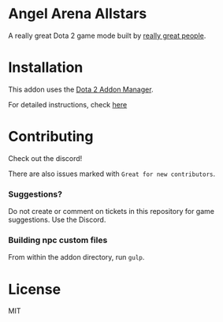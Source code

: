 # Angel Arena Allstars
A really great Dota 2 game mode built by [really great people](/contributors.md).

# Installation
This addon uses the [Dota 2 Addon Manager](https://github.com/chrisinajar/dota2-addon-manager).

For detailed instructions, check [here](docs/install.md)

# Contributing
Check out the discord!

There are also issues marked with `Great for new contributors`.

### Suggestions?
Do not create or comment on tickets in this repository for game suggestions. Use the Discord.

### Building npc custom files
From within the addon directory, run `gulp`.

# License
MIT
